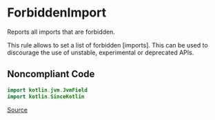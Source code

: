 # ForbiddenImport

Reports all imports that are forbidden.

This rule allows to set a list of forbidden [imports].
This can be used to discourage the use of unstable, experimental or deprecated APIs.

## Noncompliant Code

```kotlin
import kotlin.jvm.JvmField
import kotlin.SinceKotlin
```

[Source](https://arturbosch.github.io/detekt/style.html#forbiddenimport)
